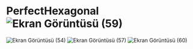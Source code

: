 # PerfectHexagonal![Ekran Görüntüsü (59)](https://github.com/Revanabbaszade/PerfectHexagonal/assets/127985811/c958e865-017e-4316-a8bd-8041ddd11d9e)
![Ekran Görüntüsü (54)](https://github.com/Revanabbaszade/PerfectHexagonal/assets/127985811/78b507a7-ce88-406b-9fc5-c983bc120806)
![Ekran Görüntüsü (57)](https://github.com/Revanabbaszade/PerfectHexagonal/assets/127985811/59ccb2b2-5f08-4fab-a64c-56597812d77f)
![Ekran Görüntüsü (60)](https://github.com/Revanabbaszade/PerfectHexagonal/assets/127985811/ccb4524d-43ac-43da-88bd-ec1a410f757d)
